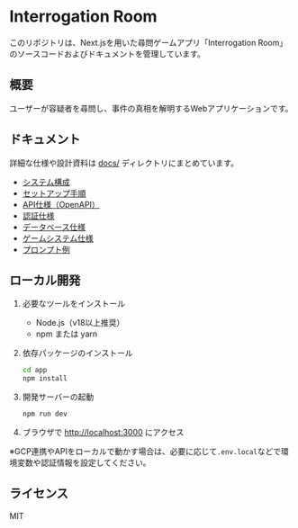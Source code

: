 # Interrogation Room

このリポジトリは、Next.jsを用いた尋問ゲームアプリ「Interrogation Room」のソースコードおよびドキュメントを管理しています。

## 概要

ユーザーが容疑者を尋問し、事件の真相を解明するWebアプリケーションです。

## ドキュメント

詳細な仕様や設計資料は [docs/](./docs/) ディレクトリにまとめています。

- [システム構成](./docs/architecture.md)
- [セットアップ手順](./docs/setup.md)
- [API仕様（OpenAPI）](./docs/api/openapi.yml)
- [認証仕様](./docs/auth/auth.md)
- [データベース仕様](./docs/db/firestore.md)
- [ゲームシステム仕様](./docs/game/flow.md)
- [プロンプト例](./docs/game/system_prompt.md)

## ローカル開発

1. 必要なツールをインストール  
   - Node.js（v18以上推奨）
   - npm または yarn

2. 依存パッケージのインストール  
   ```sh
   cd app
   npm install
   ```

3. 開発サーバーの起動  
   ```sh
   npm run dev
   ```

4. ブラウザで [http://localhost:3000](http://localhost:3000) にアクセス

※GCP連携やAPIをローカルで動かす場合は、必要に応じて`.env.local`などで環境変数や認証情報を設定してください。

## ライセンス

MIT
